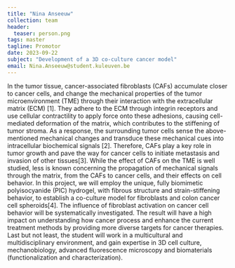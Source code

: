 ```yaml
---
title: "Nina Anseeuw"
collection: team
header:
  teaser: person.png
tags: master
tagline: Promotor
date: 2023-09-22
subject: "Development of a 3D co-culture cancer model"
email: Nina.Anseeuw@student.kuleuven.be
---
```

<p align= "justify">


In the tumor tissue, cancer-associated fibroblasts (CAFs) accumulate closer to cancer cells, and change the mechanical properties of the tumor microenvironment (TME) through their interaction with the extracellular matrix (ECM) [1]. They adhere to the ECM through integrin receptors and use cellular contractility to apply force onto these adhesions, causing cell-mediated deformation of the matrix, which contributes to the stiffening of tumor stroma. As a response, the surrounding tumor cells sense the above-mentioned mechanical changes and transduce these mechanical cues into intracellular biochemical signals [2]. Therefore, CAFs play a key role in tumor growth and pave the way for cancer cells to initiate metastasis and invasion of other tissues[3].
While the effect of CAFs on the TME is well studied, less is known concerning the propagation of mechanical signals through the matrix, from the CAFs to cancer cells, and their effects on cell behavior.
In this project, we will employ the unique, fully biomimetic polyisocyanide (PIC) hydrogel, with fibrous structure and strain-stiffening behavior, to establish a co-culture model for fibroblasts and colon cancer cell spheroids[4]. The influence of fibroblast activation on cancer cell behavior will be systematically investigated. The result will have a high impact on understanding how cancer process and enhance the current treatment methods by providing more diverse targets for cancer therapies.
Last but not least, the student will work in a multicultural and multidisciplinary environment, and gain expertise in 3D cell culture, mechanobiology, advanced fluorescence microscopy and biomaterials (functionalization and characterization). 
